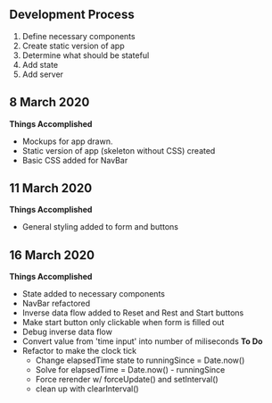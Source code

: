 ## Development Process
1. Define necessary components
2. Create static version of app
3. Determine what should be stateful
4. Add state
5. Add server

## 8 March 2020
**Things Accomplished** 
* Mockups for app drawn.
* Static version of app (skeleton without CSS) created
* Basic CSS added for NavBar

## 11 March 2020
**Things Accomplished**
* General styling added to form and buttons

## 16 March 2020
**Things Accomplished**
* State added to necessary components
* NavBar refactored
* Inverse data flow added to Reset and Rest and Start buttons
* Make start button only clickable when form is filled out
* Debug inverse data flow
* Convert value from 'time input' into number of miliseconds
**To Do**
* Refactor to make the clock tick
  * Change elapsedTime state to runningSince = Date.now()
  * Solve for elapsedTime = Date.now() - runningSince
  * Force rerender w/ forceUpdate() and setInterval()
  * clean up with clearInterval()